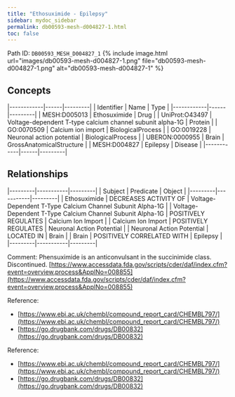 ```yaml
---
title: "Ethosuximide - Epilepsy"
sidebar: mydoc_sidebar
permalink: db00593-mesh-d004827-1.html
toc: false 
---
```



Path ID: `DB00593_MESH_D004827_1`
{% include image.html url="images/db00593-mesh-d004827-1.png" file="db00593-mesh-d004827-1.png" alt="db00593-mesh-d004827-1" %}

## Concepts

|------------|------|---------|
| Identifier | Name | Type    |
|------------|------|---------|
| MESH:D005013 | Ethosuximide | Drug |
| UniProt:O43497 | Voltage-dependent T-type calcium channel subunit alpha-1G | Protein |
| GO:0070509 | Calcium ion import | BiologicalProcess |
| GO:0019228 | Neuronal action potential | BiologicalProcess |
| UBERON:0000955 | Brain | GrossAnatomicalStructure |
| MESH:D004827 | Epilepsy | Disease |
|------------|------|---------|

## Relationships

|---------|-----------|---------|
| Subject | Predicate | Object  |
|---------|-----------|---------|
| Ethosuximide | DECREASES ACTIVITY OF | Voltage-Dependent T-Type Calcium Channel Subunit Alpha-1G |
| Voltage-Dependent T-Type Calcium Channel Subunit Alpha-1G | POSITIVELY REGULATES | Calcium Ion Import |
| Calcium Ion Import | POSITIVELY REGULATES | Neuronal Action Potential |
| Neuronal Action Potential | LOCATED IN | Brain |
| Brain | POSITIVELY CORRELATED WITH | Epilepsy |
|---------|-----------|---------|

Comment: Phensuximide is an anticonvulsant in the succinimide class. Discontinued. [https://www.accessdata.fda.gov/scripts/cder/daf/index.cfm?event=overview.process&ApplNo=008855](https://www.accessdata.fda.gov/scripts/cder/daf/index.cfm?event=overview.process&ApplNo=008855)

Reference: 
  - [https://www.ebi.ac.uk/chembl/compound_report_card/CHEMBL797/](https://www.ebi.ac.uk/chembl/compound_report_card/CHEMBL797/)
  - [https://go.drugbank.com/drugs/DB00832](https://go.drugbank.com/drugs/DB00832)

Reference: 
  - [https://www.ebi.ac.uk/chembl/compound_report_card/CHEMBL797/](https://www.ebi.ac.uk/chembl/compound_report_card/CHEMBL797/)
  - [https://go.drugbank.com/drugs/DB00832](https://go.drugbank.com/drugs/DB00832)
